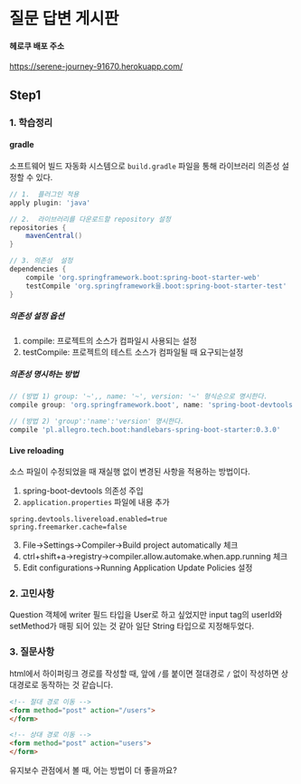 # 질문 답변 게시판

#### 헤로쿠 배포 주소

https://serene-journey-91670.herokuapp.com/

## Step1

### 1. 학습정리

#### gradle

소프트웨어 빌드 자동화 시스템으로 `build.gradle` 파일을 통해 라이브러리 의존성 설정할 수 있다.

```groovy
// 1.  플러그인 적용
apply plugin: 'java'

// 2.  라이브러리를 다운로드할 repository 설정
repositories {
    mavenCentral()
}

// 3. 의존성  설정
dependencies {
    compile 'org.springframework.boot:spring-boot-starter-web'
    testCompile 'org.springframework을.boot:spring-boot-starter-test'
}
```

##### 의존성 설정 옵션

1. compile: 프로젝트의 소스가 컴파일시 사용되는 설정
2. testCompile: 프로젝트의 테스트 소스가 컴파일될 때 요구되는설정

##### 의존성 명시하는 방법

```groovy
// (방법 1) group: '~',, name: '~', version: '~' 형식순으로 명시한다.
compile group: 'org.springframework.boot', name: 'spring-boot-devtools', version: '2.2.4.RELEASE'

// (방법 2) 'group':'name':'version' 명시한다.
compile 'pl.allegro.tech.boot:handlebars-spring-boot-starter:0.3.0'
```


#### Live reloading

소스 파일이 수정되었을 때 재실행 없이 변경된 사항을 적용하는 방법이다.

1. spring-boot-devtools 의존성 주입
2. `application.properties` 파일에 내용 추가
```
spring.devtools.livereload.enabled=true
spring.freemarker.cache=false
```
3. File->Settings->Compiler->Build project automatically 체크
4. ctrl+shift+a->registry->compiler.allow.automake.when.app.running 체크
5. Edit configurations->Running Application Update Policies 설정

### 2. 고민사항

Question 객체에 writer 필드 타입을 User로 하고 싶었지만 input tag의 userId와 setMethod가 매핑 되어 있는 것 같아 일단 String 타입으로 지정해두었다.

### 3. 질문사항

html에서 하이퍼링크 경로를 작성할 때, 앞에 `/`를 붙이면 절대경로 `/` 없이 작성하면 상대경로로 동작하는 것 같습니다.
```html
<!-- 절대 경로 이동 -->
<form method="post" action="/users">
</form>

<!-- 상대 경로 이동 -->
<form method="post" action="users">
</form>
```
유지보수 관점에서 볼 때, 어는 방법이 더 좋을까요?

